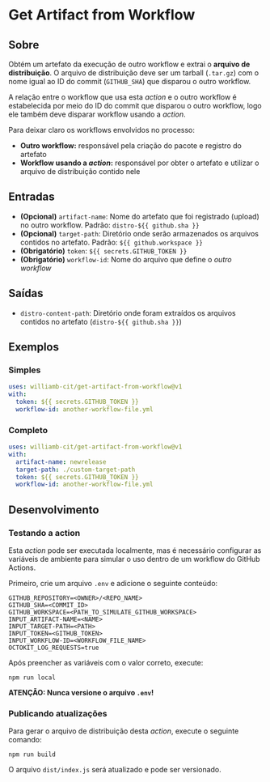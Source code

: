 # Get Artifact from Workflow

## Sobre

Obtém um artefato da execução de outro workflow e extrai o **arquivo de distribuição**. O arquivo de distribuição deve ser um tarball (`.tar.gz`) com o nome igual ao ID do commit (`GITHUB_SHA`) que disparou o outro workflow.

A relação entre o workflow que usa esta *action* e o outro workflow é estabelecida por meio do ID do commit que disparou o outro workflow, logo ele também deve disparar workflow usando a *action*.

Para deixar claro os workflows envolvidos no processo:

- **Outro workflow:** responsável pela criação do pacote e registro do artefato
- **Workflow usando a *action*:** responsável por obter o artefato e utilizar o arquivo de distribuição contido nele

## Entradas

- **(Opcional)** `artifact-name`: Nome do artefato que foi registrado (upload) no outro workflow. Padrão: `distro-${{ github.sha }}`
- **(Opcional)** `target-path`: Diretório onde serão armazenados os arquivos contidos no artefato. Padrão: `${{ github.workspace }}`
- **(Obrigatório)** `token`: `${{ secrets.GITHUB_TOKEN }}`
- **(Obrigatório)** `workflow-id`: Nome do arquivo que define o *outro workflow*

## Saídas

- `distro-content-path`: Diretório onde foram extraídos os arquivos contidos no artefato (`distro-${{ github.sha }}`)

## Exemplos

### Simples

```yaml
uses: williamb-cit/get-artifact-from-workflow@v1
with:
  token: ${{ secrets.GITHUB_TOKEN }}
  workflow-id: another-workflow-file.yml
```

### Completo

```yaml
uses: williamb-cit/get-artifact-from-workflow@v1
with:
  artifact-name: newrelease
  target-path: ./custom-target-path
  token: ${{ secrets.GITHUB_TOKEN }}
  workflow-id: another-workflow-file.yml
```

## Desenvolvimento

### Testando a action

Esta *action* pode ser executada localmente, mas é necessário configurar as variáveis de ambiente para simular o uso dentro de um workflow do GitHub Actions.

Primeiro, crie um arquivo `.env` e adicione o seguinte conteúdo:

```
GITHUB_REPOSITORY=<OWNER>/<REPO_NAME>
GITHUB_SHA=<COMMIT_ID>
GITHUB_WORKSPACE=<PATH_TO_SIMULATE_GITHUB_WORKSPACE>
INPUT_ARTIFACT-NAME=<NAME>
INPUT_TARGET-PATH=<PATH>
INPUT_TOKEN=<GITHUB_TOKEN>
INPUT_WORKFLOW-ID=<WORKFLOW_FILE_NAME>
OCTOKIT_LOG_REQUESTS=true
```

Após preencher as variáveis com o valor correto, execute:

```
npm run local
```

**ATENÇÃO: Nunca versione o arquivo `.env`!**

### Publicando atualizações

Para gerar o arquivo de distribuição desta *action*, execute o seguinte comando:

```
npm run build
```

O arquivo `dist/index.js` será atualizado e pode ser versionado.
